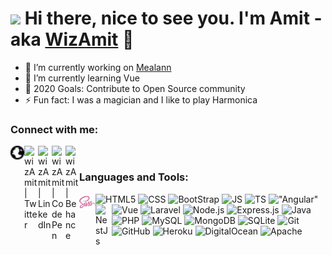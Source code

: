 <h1> <img src="https://emojis.slackmojis.com/emojis/images/1531849430/4246/blob-sunglasses.gif?1531849430" width="30"/> Hi there, nice to see you. I'm Amit - aka <a href="https://wizamit.com">WizAmit</a> 👋</h1>

- 🔭 I’m currently working on [Mealann](https://mealann.com)
- 🌱 I’m currently learning Vue
- 🥅 2020 Goals: Contribute to Open Source community
- ⚡ Fun fact: I was a magician and I like to play Harmonica

### Connect with me:

[<img align="left" alt="wizAmit.com" width="22px" src="https://raw.githubusercontent.com/iconic/open-iconic/master/svg/globe.svg" />][website]
[<img align="left" alt="wizAmit | Twitter" width="22px" src="https://cdn.jsdelivr.net/npm/simple-icons@v3/icons/twitter.svg" />][twitter]
[<img align="left" alt="wizAmit | LinkedIn" width="22px" src="https://cdn.jsdelivr.net/npm/simple-icons@v3/icons/linkedin.svg" />][linkedin]
[<img align="left" alt="wizAmit | CodePen" width="22px" src="https://cdn.jsdelivr.net/npm/simple-icons@v3/icons/codepen.svg" />][codepen]
[<img align="left" alt="wizAmit | Behance" width="22px" src="https://cdn.jsdelivr.net/npm/simple-icons@v3/icons/behance.svg" />][behance]

<br />

### Languages and Tools:

![HTML5](https://img.shields.io/badge/html5%20-%23E34F26.svg?&style=for-the-badge&logo=html5&logoColor=white")
![CSS](https://img.shields.io/badge/css3%20-%231572B6.svg?&style=for-the-badge&logo=css3&logoColor=white")
<img align="left" alt="SASS" width="26px" src="https://raw.githubusercontent.com/github/explore/80688e429a7d4ef2fca1e82350fe8e3517d3494d/topics/sass/sass.png" />
![BootStrap](https://img.shields.io/badge/bootstrap%20-%23563D7C.svg?&style=for-the-badge&logo=bootstrap&logoColor=white")
![JS](https://img.shields.io/badge/javascript%20-%23323330.svg?&style=for-the-badge&logo=javascript&logoColor=%23F7DF1E")
![TS](https://img.shields.io/badge/typescript%20-%23007ACC.svg?&style=for-the-badge&logo=typescript&logoColor=white")
!["Angular"](https://img.shields.io/badge/angular%20-%23DD0031.svg?&style=for-the-badge&logo=angular&logoColor=white")
![Vue](https://img.shields.io/badge/vuejs%20-%2335495e.svg?&style=for-the-badge&logo=vue.js&logoColor=%234FC08D")
![Laravel](https://img.shields.io/badge/laravel%20-%23FF2D20.svg?&style=for-the-badge&logo=laravel&logoColor=white")
![Node.js](https://img.shields.io/badge/node.js%20-%2343853D.svg?&style=for-the-badge&logo=node.js&logoColor=white")
<img align="left" alt="NestJs" width="26px" src="https://avatars1.githubusercontent.com/u/28507035" />
![Express.js](https://img.shields.io/badge/express.js%20-%23404d59.svg?&style=for-the-badge")
![Java](https://img.shields.io/badge/java-%23ED8B00.svg?&style=for-the-badge&logo=java&logoColor=white")
![PHP](https://img.shields.io/badge/php-%23777BB4.svg?&style=for-the-badge&logo=php&logoColor=white")
![MySQL](https://img.shields.io/badge/mysql-%2300f.svg?&style=for-the-badge&logo=mysql&logoColor=white")
![MongoDB](https://img.shields.io/badge/MongoDB-%234ea94b.svg?&style=for-the-badge&logo=mongodb&logoColor=white")
![SQLite](https://img.shields.io/badge/sqllite-%2307405e.svg?&style=for-the-badge&logo=sqlite&logoColor=white")
![Git](https://img.shields.io/badge/git%20-%23F05033.svg?&style=for-the-badge&logo=git&logoColor=white")
![GitHub](https://img.shields.io/badge/github%20-%23121011.svg?&style=for-the-badge&logo=github&logoColor=white")
![Heroku](https://img.shields.io/badge/heroku%20-%23430098.svg?&style=for-the-badge&logo=heroku&logoColor=white")
![DigitalOcean](https://img.shields.io/badge/DigitalOcean-%230167ff.svg?&style=for-the-badge&logo=digitalOcean&logoColor=white")
![Apache](https://img.shields.io/badge/apache%20-%23D42029.svg?&style=for-the-badge&logo=apache&logoColor=white")

<br />
<br />

[website]: https://www.wizamit.com
[twitter]: https://twitter.com/Wiz_Amit
[behance]: https://www.behance.net/wiz-amit
[codepen]: https://codepen.io/wiz_amit
[linkedin]: https://www.linkedin.com/in/amit-hazra
